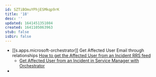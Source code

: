 ```yaml
---
id: SZTiBOmuYPhjESMkqp9rK
title: '18'
desc: ''
updated: 1641451351084
created: 1641105063963
stub: false
isDir: false
---
```


- [[s.apps.microsoft-orchestrator]] Get Affected User Email through relationships [How to get the Affected User from an Incident RRS feed][1]
  - [Get Affected User from an Incident in Service Manager with Orchestrator][1]
-


[1]: https://social.technet.microsoft.com/Forums/en-US/614749e4-704d-4098-86a6-8d47b0de4730/how-to-get-the-affected-user-from-an-incident?forum=scogeneral
[2]: http://systemcenterme.com/get-affected-user-from-an-incident-in-service-manager-with-orchestrator/
